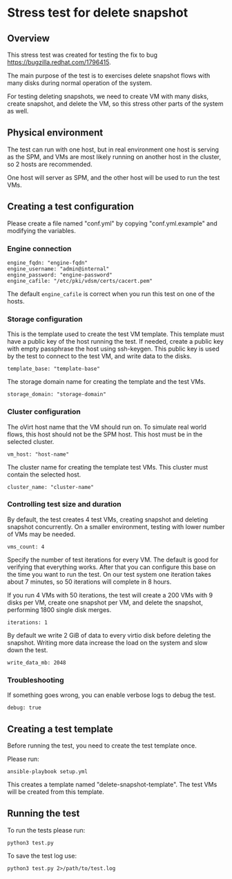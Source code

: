 # Stress test for delete snapshot

## Overview

This stress test was created for testing the fix to bug
https://bugzilla.redhat.com/1796415.

The main purpose of the test is to exercises delete snapshot flows
with many disks during normal operation of the system.

For testing deleting snapshots, we need to create VM with many disks,
create snapshot, and delete the VM, so this stress other parts of the
system as well.

## Physical environment

The test can run with one host, but in real environment one host is
serving as the SPM, and VMs are most likely running on another host in
the cluster, so 2 hosts are recommended.

One host will server as SPM, and the other host will be used to run the
test VMs.

## Creating a test configuration

Please create a file named "conf.yml" by copying "conf.yml.example" and
modifying the variables.

### Engine connection

    engine_fqdn: "engine-fqdn"
    engine_username: "admin@internal"
    engine_password: "engine-password"
    engine_cafile: "/etc/pki/vdsm/certs/cacert.pem"

The default ``engine_cafile`` is correct when you run this test on one
of the hosts.

### Storage configuration

This is the template used to create the test VM template. This template
must have a public key of the host running the test. If needed, create a
public key with empty passphrase the host using ssh-keygen. This public
key is used by the test to connect to the test VM, and write data to the
disks.

    template_base: "template-base"

The storage domain name for creating the template and the test VMs.

    storage_domain: "storage-domain"

### Cluster configuration

The oVirt host name that the VM should run on. To simulate real world
flows, this host should not be the SPM host. This host must be in the
selected cluster.

    vm_host: "host-name"

The cluster name for creating the template test VMs. This cluster must
contain the selected host.

    cluster_name: "cluster-name"

### Controlling test size and duration

By default, the test creates 4 test VMs, creating snapshot and deleting
snapshot concurrently. On a smaller environment, testing with lower
number of VMs may be needed.

    vms_count: 4

Specify the number of test iterations for every VM. The default is good
for verifying that everything works. After that you can configure this
base on the time you want to run the test. On our test system one
iteration takes about 7 minutes, so 50 iterations will complete in 8
hours.

If you run 4 VMs with 50 iterations, the test will create a 200 VMs with
9 disks per VM, create one snapshot per VM, and delete the snapshot,
performing 1800 single disk merges.

    iterations: 1

By default we write 2 GiB of data to every virtio disk before deleting
the snapshot. Writing more data increase the load on the system and slow
down the test.

    write_data_mb: 2048

### Troubleshooting

If something goes wrong, you can enable verbose logs to debug the test.

    debug: true

## Creating a test template

Before running the test, you need to create the test template once.

Please run:

    ansible-playbook setup.yml

This creates a template named "delete-snapshot-template". The test VMs
will be created from this template.

## Running the test

To run the tests please run:

    python3 test.py

To save the test log use:

    python3 test.py 2>/path/to/test.log
